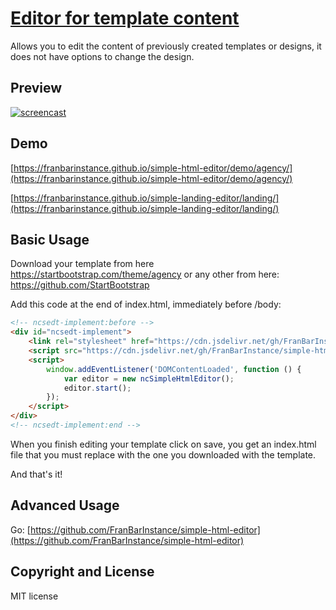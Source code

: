 # [Editor for template content](https://github.com/FranBarInstance/simple-html-editor)

Allows you to edit the content of previously created templates or designs, it does not have options to change the design.

## Preview

[![screencast](https://user-images.githubusercontent.com/114579121/193446865-ef500949-f3f9-4374-9c27-32d2fb7d43f5.gif)](https://franbarinstance.github.io/simple-landing-editor/landing/)

## Demo

[https://franbarinstance.github.io/simple-html-editor/demo/agency/](https://franbarinstance.github.io/simple-html-editor/demo/agency/)

[https://franbarinstance.github.io/simple-landing-editor/landing/](https://franbarinstance.github.io/simple-landing-editor/landing/)

## Basic Usage

Download your template from here https://startbootstrap.com/theme/agency or any other from here: https://github.com/StartBootstrap

Add this code at the end of index.html, immediately before /body:

```html
<!-- ncsedt-implement:before -->
<div id="ncsedt-implement">
    <link rel="stylesheet" href="https://cdn.jsdelivr.net/gh/FranBarInstance/simple-html-editor@1.0.1/simplehtmleditor.min.css">
    <script src="https://cdn.jsdelivr.net/gh/FranBarInstance/simple-html-editor@1.0.1/simplehtmleditor.min.js"></script>
    <script>
        window.addEventListener('DOMContentLoaded', function () {
            var editor = new ncSimpleHtmlEditor();
            editor.start();
        });
    </script>
</div>
<!-- ncsedt-implement:end -->
```

When you finish editing your template click on save, you get an index.html file that you must replace with the one you downloaded with the template.

And that's it!

## Advanced Usage

Go: [https://github.com/FranBarInstance/simple-html-editor](https://github.com/FranBarInstance/simple-html-editor)

## Copyright and License

MIT license
